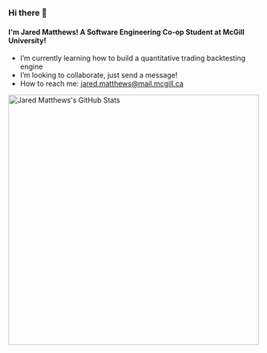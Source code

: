 ### Hi there 👋

#### I'm Jared Matthews! A Software Engineering Co-op Student at McGill University!

- I’m currently learning how to build a quantitative trading backtesting engine
- I’m looking to collaborate, just send a message!
- How to reach me: jared.matthews@mail.mcgill.ca


<img alt="Jared Matthews's GitHub Stats" src="https://github-readme-jaredmatthews-stats.vercel.app/api?username=JMatt26&show_icons=true&hide=stars&theme=github_dark" align="left" width="500"/>

